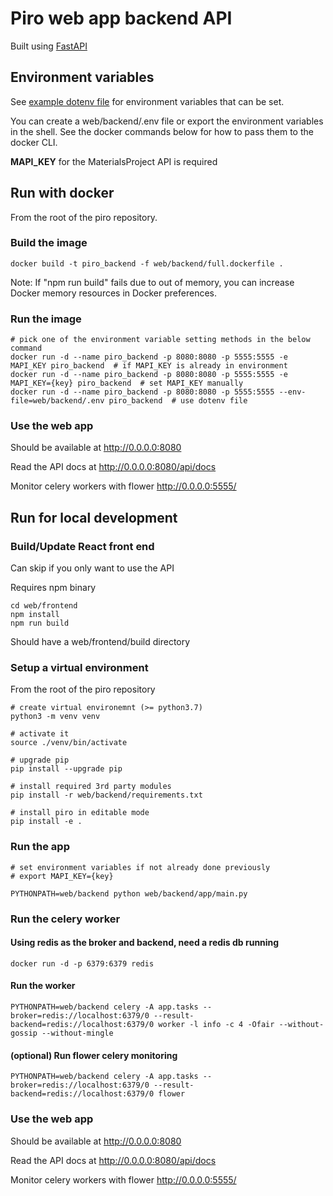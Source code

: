 # Piro web app backend API

Built using [FastAPI](https://fastapi.tiangolo.com)

## Environment variables

See [example dotenv file](.env-template) for environment variables that can be set.

You can create a web/backend/.env file or export the environment variables in the shell.
See the docker commands below for how to pass them to the docker CLI.

**MAPI_KEY** for the MaterialsProject API is required

## Run with docker

From the root of the piro repository.

### Build the image
```
docker build -t piro_backend -f web/backend/full.dockerfile .
```
Note: If "npm run build" fails due to out of memory, you can increase Docker memory resources in Docker preferences.

### Run the image
 
 ```
 # pick one of the environment variable setting methods in the below command
docker run -d --name piro_backend -p 8080:8080 -p 5555:5555 -e MAPI_KEY piro_backend  # if MAPI_KEY is already in environment
docker run -d --name piro_backend -p 8080:8080 -p 5555:5555 -e MAPI_KEY={key} piro_backend  # set MAPI_KEY manually
docker run -d --name piro_backend -p 8080:8080 -p 5555:5555 --env-file=web/backend/.env piro_backend  # use dotenv file
 ```

### Use the web app

Should be available at <http://0.0.0.0:8080>

Read the API docs at <http://0.0.0.0:8080/api/docs>

Monitor celery workers with flower <http://0.0.0.0:5555/>


## Run for local development

### Build/Update React front end
Can skip if you only want to use the API

Requires npm binary

```
cd web/frontend
npm install
npm run build
```

Should have a web/frontend/build directory

### Setup a virtual environment
From the root of the piro repository

```
# create virtual environemnt (>= python3.7)
python3 -m venv venv

# activate it
source ./venv/bin/activate

# upgrade pip
pip install --upgrade pip

# install required 3rd party modules
pip install -r web/backend/requirements.txt

# install piro in editable mode
pip install -e .
```

### Run the app 
```
# set environment variables if not already done previously 
# export MAPI_KEY={key}

PYTHONPATH=web/backend python web/backend/app/main.py
```

### Run the celery worker

#### Using redis as the broker and backend, need a redis db running
```
docker run -d -p 6379:6379 redis
```

#### Run the worker
```
PYTHONPATH=web/backend celery -A app.tasks --broker=redis://localhost:6379/0 --result-backend=redis://localhost:6379/0 worker -l info -c 4 -Ofair --without-gossip --without-mingle
```

#### (optional) Run flower celery monitoring
```
PYTHONPATH=web/backend celery -A app.tasks --broker=redis://localhost:6379/0 --result-backend=redis://localhost:6379/0 flower 
```

### Use the web app

Should be available at <http://0.0.0.0:8080>

Read the API docs at <http://0.0.0.0:8080/api/docs>

Monitor celery workers with flower <http://0.0.0.0:5555/>